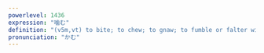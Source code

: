 ```yaml
---
powerlevel: 1436
expression: "噛む"
definition: "(v5m,vt) to bite; to chew; to gnaw; to fumble or falter with one's words; (P)"
pronunciation: "かむ"
---
```

